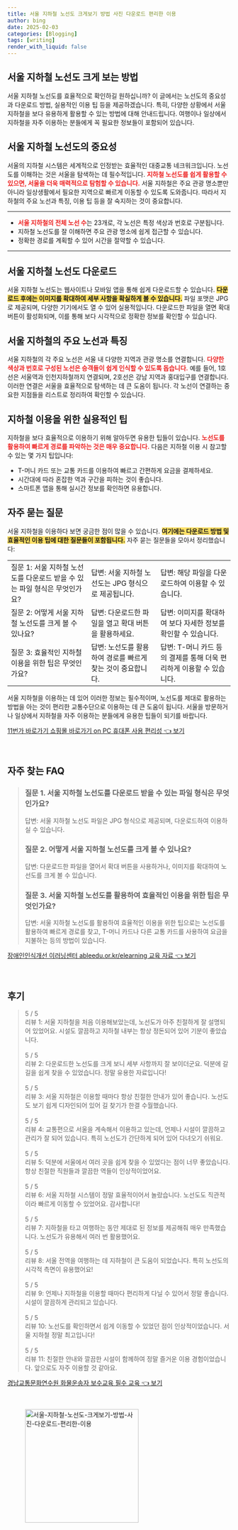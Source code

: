 ```yaml
---
title: 서울 지하철 노선도 크게보기 방법 사진 다운로드 편리한 이용
author: bing
date: 2025-02-03
categories: [Blogging]
tags: [writing]
render_with_liquid: false
---
```



<h2 id='서울_지하철_노선도_크게_보는_방법'>서울 지하철 노선도 크게 보는 방법</h2>

<p>서울 지하철 노선도를 효율적으로 확인하길 원하십니까? 이 글에서는 노선도의 중요성과 다운로드 방법, 실용적인 이용 팁 등을 제공하겠습니다. 특히, 다양한 상황에서 서울 지하철을 보다 유용하게 활용할 수 있는 방법에 대해 안내드립니다. 여행이나 일상에서 지하철을 자주 이용하는 분들에게 꼭 필요한 정보들이 포함되어 있습니다.</p>

<h2 id='서울_지하철_노선도의_중요성'>서울 지하철 노선도의 중요성</h2>

<p>서울의 지하철 시스템은 세계적으로 인정받는 효율적인 대중교통 네크워크입니다. 노선도를 이해하는 것은 서울을 탐색하는 데 필수적입니다. <b><span style="color: #ee2323;">지하철 노선도를 쉽게 활용할 수 있으면, 서울을 더욱 매력적으로 탐험할 수 있습니다.</span></b> 서울 지하철은 주요 관광 명소뿐만 아니라 일상생활에서 필요한 지역으로 빠르게 이동할 수 있도록 도와줍니다. 따라서 지하철의 주요 노선과 특징, 이용 팁 등을 잘 숙지하는 것이 중요합니다.</p>

<hr />

<ul>
    <li><b><span style="color: #ee2323;">서울 지하철의 전체 노선 수</span></b>는 23개로, 각 노선은 특정 색상과 번호로 구분됩니다.</li>
    <li>지하철 노선도를 잘 이해하면 주요 관광 명소에 쉽게 접근할 수 있습니다.</li>
    <li>정확한 경로를 계획할 수 있어 시간을 절약할 수 있습니다.</li>
</ul>

<hr />

<h2 id='서울_지하철_노선도_다운로드'>서울 지하철 노선도 다운로드</h2>

<p>서울 지하철 노선도는 웹사이트나 모바일 앱을 통해 쉽게 다운로드할 수 있습니다. <b><span style="background-color: #ffe066;">다운로드 후에는 이미지를 확대하여 세부 사항을 확실하게 볼 수 있습니다.</span></b> 파일 포맷은 JPG로 제공되며, 다양한 기기에서도 열 수 있어 실용적입니다. 다운로드한 파일을 열면 확대 버튼이 활성화되며, 이를 통해 보다 시각적으로 정확한 정보를 확인할 수 있습니다.</p>

<h2 id='주요_노선과_특징'>서울 지하철의 주요 노선과 특징</h2>

<p>서울 지하철의 각 주요 노선은 서울 내 다양한 지역과 관광 명소를 연결합니다. <b><span style="color: #ee2323;">다양한 색상과 번호로 구성된 노선은 승객들이 쉽게 인식할 수 있도록 돕습니다.</span></b> 예를 들어, 1호선은 서울역과 인천지하철까지 연결되며, 2호선은 강남 지역과 홍대입구를 연결합니다. 이러한 연결은 서울을 효율적으로 탐색하는 데 큰 도움이 됩니다. 각 노선이 연결하는 중요한 지점들을 리스트로 정리하여 확인할 수 있습니다.</p>

<h2 id='지하철_이용을_위한_실용적인_팁'>지하철 이용을 위한 실용적인 팁</h2>

<p>지하철을 보다 효율적으로 이용하기 위해 알아두면 유용한 팁들이 있습니다. <b><span style="color: #ee2323;">노선도를 활용하여 빠르게 경로를 파악하는 것은 매우 중요합니다.</span></b> 다음은 지하철 이용 시 참고할 수 있는 몇 가지 팁입니다:</p>

<ul>
    <li>T-머니 카드 또는 교통 카드를 이용하여 빠르고 간편하게 요금을 결제하세요.</li>
    <li>시간대에 따라 혼잡한 역과 구간을 피하는 것이 좋습니다.</li>
    <li>스마트폰 앱을 통해 실시간 정보를 확인하면 유용합니다.</li>
</ul>

<h2 id='자주_묻는_질문'>자주 묻는 질문</h2>

<p>서울 지하철을 이용하다 보면 궁금한 점이 많을 수 있습니다. <b><span style="background-color: #ffe066;">여기에는 다운로드 방법 및 효율적인 이용 팁에 대한 질문들이 포함됩니다.</span></b> 자주 묻는 질문들을 모아서 정리했습니다:</p>

<table>
    <tr>
        <td>질문 1: 서울 지하철 노선도를 다운로드 받을 수 있는 파일 형식은 무엇인가요?</td>
        <td>답변: 서울 지하철 노선도는 JPG 형식으로 제공됩니다.</td>
        <td>답변: 해당 파일을 다운로드하여 이용할 수 있습니다.</td>
    </tr>
    <tr>
        <td>질문 2: 어떻게 서울 지하철 노선도를 크게 볼 수 있나요?</td>
        <td>답변: 다운로드한 파일을 열고 확대 버튼을 활용하세요.</td>
        <td>답변: 이미지를 확대하여 보다 자세한 정보를 확인할 수 있습니다.</td>
    </tr>
    <tr>
        <td>질문 3: 효율적인 지하철 이용을 위한 팁은 무엇인가요?</td>
        <td>답변: 노선도를 활용하여 경로를 빠르게 찾는 것이 중요합니다.</td>
        <td>답변: T-머니 카드 등의 결제를 통해 더욱 편리하게 이용할 수 있습니다.</td>
    </tr>
</table>

<p>서울 지하철을 이용하는 데 있어 이러한 정보는 필수적이며, 노선도를 제대로 활용하는 방법을 아는 것이 편리한 교통수단으로 이용하는 데 큰 도움이 됩니다. 서울을 방문하거나 일상에서 지하철을 자주 이용하는 분들에게 유용한 팁들이 되기를 바랍니다.</p>


<p><a class="click-button" title="11번가 바로가기 쇼핑몰 바로가기 on PC 휴대폰 사용 편리성" href="https://purplelist.github.io/posts/11%EB%B2%88%EA%B0%80-%EB%B0%94%EB%A1%9C%EA%B0%80%EA%B8%B0-%EC%87%BC%ED%95%91%EB%AA%B0-%EB%B0%94%EB%A1%9C%EA%B0%80%EA%B8%B0-on-PC-%ED%9C%B4%EB%8C%80%ED%8F%B0-%EC%82%AC%EC%9A%A9-%ED%8E%B8%EB%A6%AC%EC%84%B1/" rel="dofollow">11번가 바로가기 쇼핑몰 바로가기 on PC 휴대폰 사용 편리성 👈 보기</a></p><br>
<h2 id='자주_찾는_FAQ'>자주 찾는 FAQ</h2>
<div itemscope="" itemtype="https://schema.org/FAQPage"> 
<blockquote> 
<div itemscope="" itemprop="mainEntity" itemtype="https://schema.org/Question"> 
<h3 itemprop="name">질문 1. 서울 지하철 노선도를 다운로드 받을 수 있는 파일 형식은 무엇인가요?</h3> 
<div itemscope="" itemprop="acceptedAnswer" itemtype="https://schema.org/Answer"> 
<span itemprop="text"> 
<p>답변: 서울 지하철 노선도 파일은 JPG 형식으로 제공되며, 다운로드하여 이용하실 수 있습니다.</p> 
</span> 
</div> 
</div> 
<div itemscope="" itemprop="mainEntity" itemtype="https://schema.org/Question"> 
<h3 itemprop="name">질문 2. 어떻게 서울 지하철 노선도를 크게 볼 수 있나요?</h3> 
<div itemscope="" itemprop="acceptedAnswer" itemtype="https://schema.org/Answer"> 
<span itemprop="text"> 
<p>답변: 다운로드한 파일을 열어서 확대 버튼을 사용하거나, 이미지를 확대하여 노선도를 크게 볼 수 있습니다.</p> 
</span> 
</div> 
</div> 
<div itemscope="" itemprop="mainEntity" itemtype="https://schema.org/Question"> 
<h3 itemprop="name">질문 3. 서울 지하철 노선도를 활용하여 효율적인 이용을 위한 팁은 무엇인가요?</h3> 
<div itemscope="" itemprop="acceptedAnswer" itemtype="https://schema.org/Answer"> 
<span itemprop="text"> 
<p>답변: 서울 지하철 노선도를 활용하여 효율적인 이용을 위한 팁으로는 노선도를 활용하여 빠르게 경로를 찾고, T-머니 카드나 다른 교통 카드를 사용하여 요금을 지불하는 등의 방법이 있습니다.</p> 
</span> 
</div> 
</div> 
</blockquote> 
</div>
<p><a class="click-button" title="장애인인식개선 이러닝센터 ableedu.or.kr/elearning 교육 자료" href="https://purplelist.github.io/posts/%EC%9E%A5%EC%95%A0%EC%9D%B8%EC%9D%B8%EC%8B%9D%EA%B0%9C%EC%84%A0-%EC%9D%B4%EB%9F%AC%EB%8B%9D%EC%84%BC%ED%84%B0-ableedu.or.krelearning-%EA%B5%90%EC%9C%A1-%EC%9E%90%EB%A3%8C/" rel="dofollow">장애인인식개선 이러닝센터 ableedu.or.kr/elearning 교육 자료 👈 보기</a></p><br>
<h2 id='후기'>후기</h2>
<div itemscope itemtype="https://schema.org/Product">
  <blockquote>
  <div itemprop="review" itemscope itemtype="https://schema.org/Review">
      <div itemprop="reviewRating" itemscope itemtype="https://schema.org/Rating"> <span itemprop="ratingValue">5</span> / <span itemprop="bestRating">5</span> </div>
      <span itemprop="reviewBody">리뷰 1: 서울 지하철을 처음 이용해보았는데, 노선도가 아주 친절하게 잘 설명되어 있었어요. 시설도 깔끔하고 지하철 내부는 항상 정돈되어 있어 기분이 좋았습니다.</span>
  </div>
  <br>
  <div itemprop="review" itemscope itemtype="https://schema.org/Review">
      <div itemprop="reviewRating" itemscope itemtype="https://schema.org/Rating"> <span itemprop="ratingValue">5</span> / <span itemprop="bestRating">5</span> </div>
      <span itemprop="reviewBody">리뷰 2: 다운로드한 노선도를 크게 보니 세부 사항까지 잘 보이더군요. 덕분에 갈 길을 쉽게 찾을 수 있었습니다. 정말 유용한 자료입니다!</span>
  </div>
  <br>
  <div itemprop="review" itemscope itemtype="https://schema.org/Review">
      <div itemprop="reviewRating" itemscope itemtype="https://schema.org/Rating"> <span itemprop="ratingValue">5</span> / <span itemprop="bestRating">5</span> </div>
      <span itemprop="reviewBody">리뷰 3: 서울 지하철은 이용할 때마다 항상 친절한 안내가 있어 좋습니다. 노선도도 보기 쉽게 디자인되어 있어 길 찾기가 한결 수월했습니다.</span>
  </div>
  <br>
  <div itemprop="review" itemscope itemtype="https://schema.org/Review">
      <div itemprop="reviewRating" itemscope itemtype="https://schema.org/Rating"> <span itemprop="ratingValue">5</span> / <span itemprop="bestRating">5</span> </div>
      <span itemprop="reviewBody">리뷰 4: 교통편으로 서울을 계속해서 이용하고 있는데, 언제나 시설이 깔끔하고 관리가 잘 되어 있습니다. 특히 노선도가 간단하게 되어 있어 다녀오기 쉬워요.</span>
  </div>
  <br>
  <div itemprop="review" itemscope itemtype="https://schema.org/Review">
      <div itemprop="reviewRating" itemscope itemtype="https://schema.org/Rating"> <span itemprop="ratingValue">5</span> / <span itemprop="bestRating">5</span> </div>
      <span itemprop="reviewBody">리뷰 5: 덕분에 서울에서 여러 곳을 쉽게 찾을 수 있었다는 점이 너무 좋았습니다. 항상 친절한 직원들과 깔끔한 역들이 인상적이었어요.</span>
  </div>
  <br>
  <div itemprop="review" itemscope itemtype="https://schema.org/Review">
      <div itemprop="reviewRating" itemscope itemtype="https://schema.org/Rating"> <span itemprop="ratingValue">5</span> / <span itemprop="bestRating">5</span> </div>
      <span itemprop="reviewBody">리뷰 6: 서울 지하철 시스템이 정말 효율적이어서 놀랐습니다. 노선도도 직관적이라 빠르게 이동할 수 있었어요. 감사합니다!</span>
  </div>
  <br>
  <div itemprop="review" itemscope itemtype="https://schema.org/Review">
      <div itemprop="reviewRating" itemscope itemtype="https://schema.org/Rating"> <span itemprop="ratingValue">5</span> / <span itemprop="bestRating">5</span> </div>
      <span itemprop="reviewBody">리뷰 7: 지하철을 타고 여행하는 동안 제대로 된 정보를 제공해줘 매우 만족했습니다. 노선도가 유용해서 여러 번 활용했어요.</span>
  </div>
  <br>
  <div itemprop="review" itemscope itemtype="https://schema.org/Review">
      <div itemprop="reviewRating" itemscope itemtype="https://schema.org/Rating"> <span itemprop="ratingValue">5</span> / <span itemprop="bestRating">5</span> </div>
      <span itemprop="reviewBody">리뷰 8: 서울 전역을 여행하는 데 지하철이 큰 도움이 되었습니다. 특히 노선도의 시각적 측면이 유용했어요!</span>
  </div>
  <br>
  <div itemprop="review" itemscope itemtype="https://schema.org/Review">
      <div itemprop="reviewRating" itemscope itemtype="https://schema.org/Rating"> <span itemprop="ratingValue">5</span> / <span itemprop="bestRating">5</span> </div>
      <span itemprop="reviewBody">리뷰 9: 언제나 지하철을 이용할 때마다 편리하게 다닐 수 있어서 정말 좋습니다. 시설이 깔끔하게 관리되고 있습니다.</span>
  </div>
  <br>
  <div itemprop="review" itemscope itemtype="https://schema.org/Review">
      <div itemprop="reviewRating" itemscope itemtype="https://schema.org/Rating"> <span itemprop="ratingValue">5</span> / <span itemprop="bestRating">5</span> </div>
      <span itemprop="reviewBody">리뷰 10: 노선도를 확인하면서 쉽게 이동할 수 있었던 점이 인상적이었습니다. 서울 지하철 정말 최고입니다!</span>
  </div>
  <br>
  <div itemprop="review" itemscope itemtype="https://schema.org/Review">
      <div itemprop="reviewRating" itemscope itemtype="https://schema.org/Rating"> <span itemprop="ratingValue">5</span> / <span itemprop="bestRating">5</span> </div>
      <span itemprop="reviewBody">리뷰 11: 친절한 안내와 깔끔한 시설이 함께하여 정말 즐거운 이용 경험이었습니다. 앞으로도 자주 이용할 것 같아요.</span>
  </div>
  </blockquote>
</div>
<p><a class="click-button" title="경남교통문화연수원 화물운송자 보수교육 필수 교육" href="https://purplelist.github.io/posts/%EA%B2%BD%EB%82%A8%EA%B5%90%ED%86%B5%EB%AC%B8%ED%99%94%EC%97%B0%EC%88%98%EC%9B%90-%ED%99%94%EB%AC%BC%EC%9A%B4%EC%86%A1%EC%9E%90-%EB%B3%B4%EC%88%98%EA%B5%90%EC%9C%A1-%ED%95%84%EC%88%98-%EA%B5%90%EC%9C%A1/" rel="dofollow">경남교통문화연수원 화물운송자 보수교육 필수 교육 👈 보기</a></p><br>
<figure class="image"><img src="https://purplelist.github.io/assets/img/thumbnail/서울-지하철-노선도-크게보기-방법-사진-다운로드-편리한-이용.webp" alt="서울-지하철-노선도-크게보기-방법-사진-다운로드-편리한-이용" width="256" height="256"></figure>